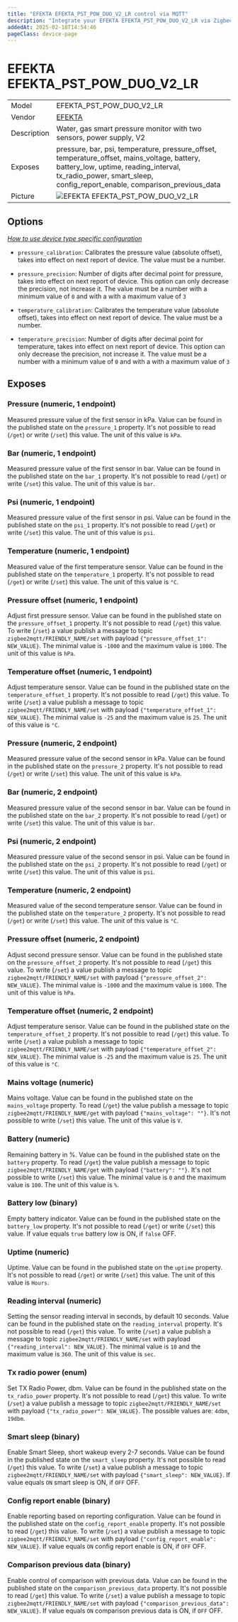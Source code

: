 ```yaml
---
title: "EFEKTA EFEKTA_PST_POW_DUO_V2_LR control via MQTT"
description: "Integrate your EFEKTA EFEKTA_PST_POW_DUO_V2_LR via Zigbee2MQTT with whatever smart home infrastructure you are using without the vendor's bridge or gateway."
addedAt: 2025-02-18T14:54:46
pageClass: device-page
---
```


<!-- !!!! -->
<!-- ATTENTION: This file is auto-generated through docgen! -->
<!-- You can only edit the "Notes"-Section between the two comment lines "Notes BEGIN" and "Notes END". -->
<!-- Do not use h1 or h2 heading within "## Notes"-Section. -->
<!-- !!!! -->

# EFEKTA EFEKTA_PST_POW_DUO_V2_LR

|     |     |
|-----|-----|
| Model | EFEKTA_PST_POW_DUO_V2_LR  |
| Vendor  | [EFEKTA](/supported-devices/#v=EFEKTA)  |
| Description | Water, gas smart pressure monitor with two sensors, power supply, V2 |
| Exposes | pressure, bar, psi, temperature, pressure_offset, temperature_offset, mains_voltage, battery, battery_low, uptime, reading_interval, tx_radio_power, smart_sleep, config_report_enable, comparison_previous_data |
| Picture | ![EFEKTA EFEKTA_PST_POW_DUO_V2_LR](https://www.zigbee2mqtt.io/images/devices/EFEKTA_PST_POW_DUO_V2_LR.png) |


<!-- Notes BEGIN: You can edit here. Add "## Notes" headline if not already present. -->


<!-- Notes END: Do not edit below this line -->



## Options
*[How to use device type specific configuration](../guide/configuration/devices-groups.md#specific-device-options)*

* `pressure_calibration`: Calibrates the pressure value (absolute offset), takes into effect on next report of device. The value must be a number.

* `pressure_precision`: Number of digits after decimal point for pressure, takes into effect on next report of device. This option can only decrease the precision, not increase it. The value must be a number with a minimum value of `0` and with a with a maximum value of `3`

* `temperature_calibration`: Calibrates the temperature value (absolute offset), takes into effect on next report of device. The value must be a number.

* `temperature_precision`: Number of digits after decimal point for temperature, takes into effect on next report of device. This option can only decrease the precision, not increase it. The value must be a number with a minimum value of `0` and with a with a maximum value of `3`


## Exposes

### Pressure (numeric, 1 endpoint)
Measured pressure value оf the first sensor in kPa.
Value can be found in the published state on the `pressure_1` property.
It's not possible to read (`/get`) or write (`/set`) this value.
The unit of this value is `kPa`.

### Bar (numeric, 1 endpoint)
Measured pressure value оf the first sensor in bar.
Value can be found in the published state on the `bar_1` property.
It's not possible to read (`/get`) or write (`/set`) this value.
The unit of this value is `bar`.

### Psi (numeric, 1 endpoint)
Measured pressure value оf the first sensor in psi.
Value can be found in the published state on the `psi_1` property.
It's not possible to read (`/get`) or write (`/set`) this value.
The unit of this value is `psi`.

### Temperature (numeric, 1 endpoint)
Measured value of the first temperature sensor.
Value can be found in the published state on the `temperature_1` property.
It's not possible to read (`/get`) or write (`/set`) this value.
The unit of this value is `°C`.

### Pressure offset (numeric, 1 endpoint)
Adjust first pressure sensor.
Value can be found in the published state on the `pressure_offset_1` property.
It's not possible to read (`/get`) this value.
To write (`/set`) a value publish a message to topic `zigbee2mqtt/FRIENDLY_NAME/set` with payload `{"pressure_offset_1": NEW_VALUE}`.
The minimal value is `-1000` and the maximum value is `1000`.
The unit of this value is `hPa`.

### Temperature offset (numeric, 1 endpoint)
Adjust temperature sensor.
Value can be found in the published state on the `temperature_offset_1` property.
It's not possible to read (`/get`) this value.
To write (`/set`) a value publish a message to topic `zigbee2mqtt/FRIENDLY_NAME/set` with payload `{"temperature_offset_1": NEW_VALUE}`.
The minimal value is `-25` and the maximum value is `25`.
The unit of this value is `°C`.

### Pressure (numeric, 2 endpoint)
Measured pressure value оf the second sensor in kPa.
Value can be found in the published state on the `pressure_2` property.
It's not possible to read (`/get`) or write (`/set`) this value.
The unit of this value is `kPa`.

### Bar (numeric, 2 endpoint)
Measured pressure value оf the second sensor in bar.
Value can be found in the published state on the `bar_2` property.
It's not possible to read (`/get`) or write (`/set`) this value.
The unit of this value is `bar`.

### Psi (numeric, 2 endpoint)
Measured pressure value оf the second sensor in psi.
Value can be found in the published state on the `psi_2` property.
It's not possible to read (`/get`) or write (`/set`) this value.
The unit of this value is `psi`.

### Temperature (numeric, 2 endpoint)
Measured value of the second temperature sensor.
Value can be found in the published state on the `temperature_2` property.
It's not possible to read (`/get`) or write (`/set`) this value.
The unit of this value is `°C`.

### Pressure offset (numeric, 2 endpoint)
Adjust second pressure sensor.
Value can be found in the published state on the `pressure_offset_2` property.
It's not possible to read (`/get`) this value.
To write (`/set`) a value publish a message to topic `zigbee2mqtt/FRIENDLY_NAME/set` with payload `{"pressure_offset_2": NEW_VALUE}`.
The minimal value is `-1000` and the maximum value is `1000`.
The unit of this value is `hPa`.

### Temperature offset (numeric, 2 endpoint)
Adjust temperature sensor.
Value can be found in the published state on the `temperature_offset_2` property.
It's not possible to read (`/get`) this value.
To write (`/set`) a value publish a message to topic `zigbee2mqtt/FRIENDLY_NAME/set` with payload `{"temperature_offset_2": NEW_VALUE}`.
The minimal value is `-25` and the maximum value is `25`.
The unit of this value is `°C`.

### Mains voltage (numeric)
Mains voltage.
Value can be found in the published state on the `mains_voltage` property.
To read (`/get`) the value publish a message to topic `zigbee2mqtt/FRIENDLY_NAME/get` with payload `{"mains_voltage": ""}`.
It's not possible to write (`/set`) this value.
The unit of this value is `V`.

### Battery (numeric)
Remaining battery in %.
Value can be found in the published state on the `battery` property.
To read (`/get`) the value publish a message to topic `zigbee2mqtt/FRIENDLY_NAME/get` with payload `{"battery": ""}`.
It's not possible to write (`/set`) this value.
The minimal value is `0` and the maximum value is `100`.
The unit of this value is `%`.

### Battery low (binary)
Empty battery indicator.
Value can be found in the published state on the `battery_low` property.
It's not possible to read (`/get`) or write (`/set`) this value.
If value equals `true` battery low is ON, if `false` OFF.

### Uptime (numeric)
Uptime.
Value can be found in the published state on the `uptime` property.
It's not possible to read (`/get`) or write (`/set`) this value.
The unit of this value is `Hours`.

### Reading interval (numeric)
Setting the sensor reading interval in seconds, by default 10 seconds.
Value can be found in the published state on the `reading_interval` property.
It's not possible to read (`/get`) this value.
To write (`/set`) a value publish a message to topic `zigbee2mqtt/FRIENDLY_NAME/set` with payload `{"reading_interval": NEW_VALUE}`.
The minimal value is `10` and the maximum value is `360`.
The unit of this value is `sec`.

### Tx radio power (enum)
Set TX Radio Power, dbm.
Value can be found in the published state on the `tx_radio_power` property.
It's not possible to read (`/get`) this value.
To write (`/set`) a value publish a message to topic `zigbee2mqtt/FRIENDLY_NAME/set` with payload `{"tx_radio_power": NEW_VALUE}`.
The possible values are: `4dbm`, `19dbm`.

### Smart sleep (binary)
Enable Smart Sleep, short wakeup every 2-7 seconds.
Value can be found in the published state on the `smart_sleep` property.
It's not possible to read (`/get`) this value.
To write (`/set`) a value publish a message to topic `zigbee2mqtt/FRIENDLY_NAME/set` with payload `{"smart_sleep": NEW_VALUE}`.
If value equals `ON` smart sleep is ON, if `OFF` OFF.

### Config report enable (binary)
Enable reporting based on reporting configuration.
Value can be found in the published state on the `config_report_enable` property.
It's not possible to read (`/get`) this value.
To write (`/set`) a value publish a message to topic `zigbee2mqtt/FRIENDLY_NAME/set` with payload `{"config_report_enable": NEW_VALUE}`.
If value equals `ON` config report enable is ON, if `OFF` OFF.

### Comparison previous data (binary)
Enable сontrol of comparison with previous data.
Value can be found in the published state on the `comparison_previous_data` property.
It's not possible to read (`/get`) this value.
To write (`/set`) a value publish a message to topic `zigbee2mqtt/FRIENDLY_NAME/set` with payload `{"comparison_previous_data": NEW_VALUE}`.
If value equals `ON` comparison previous data is ON, if `OFF` OFF.

